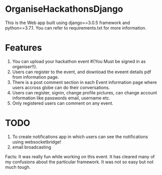 # OrganiseHackathonsDjango

This is the Web app built using django==3.0.5 framework and python==3.7.1. You can refer to requirements.txt for more information.

# Features
1. You can upload your hackathon event #{You Must be signed in as organiser!!}.
2. Users can register to the event, and download the eveent details pdf from information page.
3. There is a post comment section in each Event information page where users accross globe can do their conversations.
4. Users can register, signin, change profile pictures, can change account information like passwords email, username etc.
5. Only registered users can comment on any event.

# TODO
1. To create notifications app in which users can see the notifications using websocketbridge!
2. email broadcasting


Facts: It was really fun while working on this event. It has cleared many of my confusions about the particular framework. It was not so easy but not much tough.
